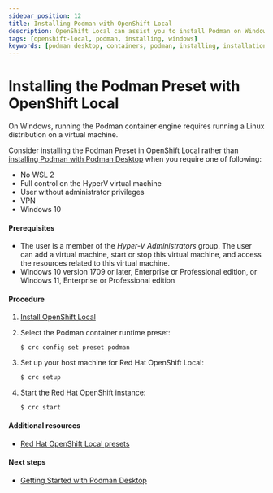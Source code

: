 ```yaml
---
sidebar_position: 12
title: Installing Podman with OpenShift Local
description: OpenShift Local can assist you to install Podman on Windows.
tags: [openshift-local, podman, installing, windows]
keywords: [podman desktop, containers, podman, installing, installation, windows]
---
```


# Installing the Podman Preset with OpenShift Local

On Windows, running the Podman container engine requires running a Linux distribution on a virtual machine.

Consider installing the Podman Preset in OpenShift Local rather than [installing Podman with Podman Desktop](installing-podman-with-podman-desktop) when you require one of following:

- No WSL 2
- Full control on the HyperV virtual machine
- User without administrator privileges
- VPN
- Windows 10

#### Prerequisites

- The user is a member of the _Hyper-V Administrators_ group. The user can add a virtual machine, start or stop this virtual machine, and access the resources related to this virtual machine.
- Windows 10 version 1709 or later, Enterprise or Professional edition, or Windows 11, Enterprise or Professional edition

#### Procedure

1. [Install OpenShift Local](https://console.redhat.com/openshift/create/local)

2. Select the Podman container runtime preset:

   ```
   $ crc config set preset podman
   ```

3. Set up your host machine for Red Hat OpenShift Local:

   ```
   $ crc setup
   ```

4. Start the Red Hat OpenShift instance:
   ```
   $ crc start
   ```

#### Additional resources

- [Red Hat OpenShift Local presets](https://access.redhat.com/documentation/en-us/red_hat_openshift_local/2.12/html/getting_started_guide/using_gsg#about-presets_gsg)

#### Next steps

- [Getting Started with Podman Desktop](/docs/getting-started/getting-started)
